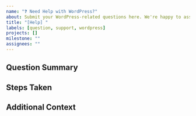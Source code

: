 ```yaml
---
name: "❓ Need Help with WordPress?"
about: Submit your WordPress-related questions here. We're happy to assist!
title: "[Help] "
labels: [question, support, wordpress]
projects: []
milestone: ""
assignees: ""
---
```


<!--
Thank you for reaching out! This form is for general questions or support requests related to WordPress usage, configuration, or integration with this project.
If your issue is a bug report or a feature/enhancement request, please use the appropriate template instead.
Please provide as much detail as possible to help us assist you efficiently.
-->

## Question Summary

<!--
Clearly describe your question or the issue you are facing with WordPress and this project.
-->

## Steps Taken

<!--
List any steps you have already tried to resolve your question.
-->

## Additional Context

<!--
Add any other context, screenshots, or code snippets that might help us understand your question better.
-->
